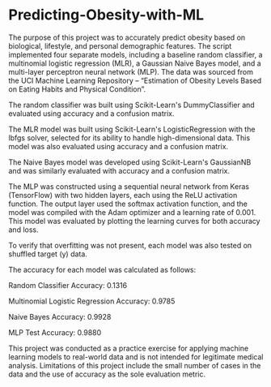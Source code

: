 # Predicting-Obesity-with-ML

The purpose of this project was to accurately predict obesity based on biological, lifestyle, and personal demographic features. The script implemented four separate models, including a baseline random classifier, a multinomial logistic regression (MLR), a Gaussian Naive Bayes model, and a multi-layer perceptron neural network (MLP). The data was sourced from the UCI Machine Learning Repository – “Estimation of Obesity Levels Based on Eating Habits and Physical Condition”.

The random classifier was built using Scikit-Learn's DummyClassifier and evaluated using accuracy and a confusion matrix.

The MLR model was built using Scikit-Learn's LogisticRegression with the lbfgs solver, selected for its ability to handle high-dimensional data. This model was also evaluated using accuracy and a confusion matrix.

The Naive Bayes model was developed using Scikit-Learn's GaussianNB and was similarly evaluated with accuracy and a confusion matrix.

The MLP was constructed using a sequential neural network from Keras (TensorFlow) with two hidden layers, each using the ReLU activation function. The output layer used the softmax activation function, and the model was compiled with the Adam optimizer and a learning rate of 0.001. This model was evaluated by plotting the learning curves for both accuracy and loss.

To verify that overfitting was not present, each model was also tested on shuffled target (y) data.

The accuracy for each model was calculated as follows:

Random Classifier Accuracy: 0.1316

Multinomial Logistic Regression Accuracy: 0.9785

Naive Bayes Accuracy: 0.9928

MLP Test Accuracy: 0.9880

This project was conducted as a practice exercise for applying machine learning models to real-world data and is not intended for legitimate medical analysis. Limitations of this project include the small number of cases in the data and the use of accuracy as the sole evaluation metric.
